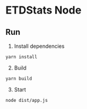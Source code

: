 # ETDStats Node

## Run

1. Install dependencies

```
yarn install
```

2. Build
```
yarn build
```

3. Start

```
node dist/app.js
```